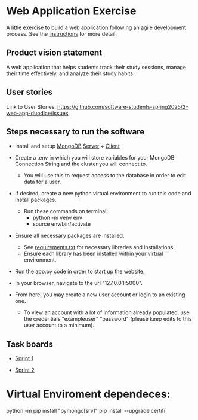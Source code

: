 # Web Application Exercise

A little exercise to build a web application following an agile development process. See the [instructions](instructions.md) for more detail.

## Product vision statement

A web application that helps students track their study sessions, manage their time effectively, and analyze their study habits.

## User stories

Link to User Stories: https://github.com/software-students-spring2025/2-web-app-duodice/issues

## Steps necessary to run the software

- Install and setup [MongoDB](https://www.mongodb.com/) [Server](https://www.mongodb.com/products/platform/atlas-database) + [Client](https://www.mongodb.com/try/download/shell)

- Create a .env in which you will store variables for your MongoDB Connection String and the cluster you will connect to.
    - You will use this to request access to the database in order to edit data for a user. 

- If desired, create a new python virtual environment to run this code and install packages.
    - Run these commands on terminal:
        - python -m venv env
        - source env/bin/activate
- Ensure all necessary packages are installed. 
    - See [requirements.txt](requirements.txt) for necessary libraries and installations.
    - Ensure each library has been installed within your virtual environment. 
- Run the app.py code in order to start up the website. 
- In your browser, navigate to the url "127.0.0.1:5000". 
- From here, you may create a new user account or login to an existing one. 
    - To view an account with a lot of information already populated, use the credentials "exampleuser" "password" (please keep edits to this user account to a minimum). 





## Task boards

- [Sprint 1](https://github.com/orgs/software-students-spring2025/projects/6)

- [Sprint 2](https://github.com/orgs/software-students-spring2025/projects/17)

# Virtual Enviroment  dependeces:  
python -m pip install "pymongo[srv]"
pip install --upgrade certifi